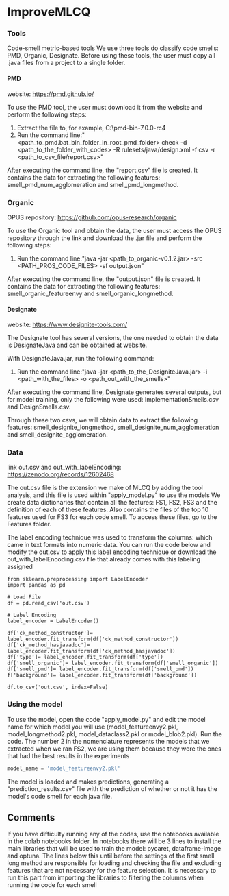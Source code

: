 # ImproveMLCQ

### Tools
Code-smell metric-based tools 
We use three tools do classify code smells: PMD, Organic, Designate.
Before using these tools, the user must copy all .java files from a project to a single folder.

#### PMD
website: https://pmd.github.io/

To use the PMD tool, the user must download it from the website and perform the following steps:

1. Extract the file to, for example, C:\pmd-bin-7.0.0-rc4
2. Run the command line:"<path_to_pmd.bat_bin_folder_in_root_pmd_folder> check -d <path_to_the_folder_with_codes> -R rulesets/java/design.xml -f csv -r <path_to_csv_file/report.csv>"

After executing the command line, the "report.csv" file is created. It contains the data for extracting the following features: smell_pmd_num_agglomeration and smell_pmd_longmethod.
### Organic
OPUS repository: https://github.com/opus-research/organic

To use the Organic tool and obtain the data, the user must access the OPUS repository through the link and download the .jar file and perform the following steps:

1. Run the command line:"java -jar <path_to_organic-v0.1.2.jar> -src <PATH_PROS_CODE_FILES> -sf output.json"

After executing the command line, the "output.json" file is created. It contains the data for extracting the following features: smell_organic_featureenvy and smell_organic_longmethod.

#### Designate
website: https://www.designite-tools.com/

The Designate tool has several versions, the one needed to obtain the data is DesignateJava and can be obtained at website.

With DesignateJava.jar, run the following command:

1. Run the command line:"java -jar <path_to_the_DesigniteJava.jar> -i <path_with_the_files> -o <path_out_with_the_smells>"

After executing the command line, Designate generates several outputs, but for model training, only the following were used: ImplementationSmells.csv and DesignSmells.csv.

Through these two csvs, we will obtain data to extract the following features: smell_designite_longmethod, smell_designite_num_agglomeration and smell_designite_agglomeration.

### Data
link out.csv and out_with_labelEncoding: https://zenodo.org/records/12602468

The out.csv file is the extension we make of MLCQ by adding the tool analysis, and this file is used within "apply_model.py" to use the models
We create data dictionaries that contain all the features: FS1, FS2, FS3 and the definition of each of these features.
Also contains the files of the top 10 features used for FS3 for each code smell.
To access these files, go to the Features folder.

The label encoding technique was used to transform the columns: which came in text formats into numeric data.
You can run the code below and modify the out.csv to apply this label encoding technique or download the out_with_labelEncoding.csv file that already comes with this labeling assigned

```
from sklearn.preprocessing import LabelEncoder
import pandas as pd

# Load File
df = pd.read_csv('out.csv')

# Label Encoding
label_encoder = LabelEncoder()

df['ck_method_constructor']= label_encoder.fit_transform(df['ck_method_constructor'])
df['ck_method_hasjavadoc']= label_encoder.fit_transform(df['ck_method_hasjavadoc'])
df['type']= label_encoder.fit_transform(df['type'])
df['smell_organic']= label_encoder.fit_transform(df['smell_organic'])
df['smell_pmd']= label_encoder.fit_transform(df['smell_pmd'])
f['background']= label_encoder.fit_transform(df['background'])

df.to_csv('out.csv', index=False)
```

### Using the model

To use the model, open the code "apply_model.py" and edit the model name for which model you will use (model_featureenvy2.pkl, model_longmethod2.pkl, model_dataclass2.pkl or model_blob2.pkl). Run the code.
The number 2 in the nomenclature represents the models that we extracted when we ran FS2, we are using them because they were the ones that had the best results in the experiments


```Python
model_name = 'model_featureenvy2.pkl' 
```

The model is loaded and makes predictions, generating a "prediction_results.csv" file with the prediction of whether or not it has the model's code smell for each java file.

## Comments

If you have difficulty running any of the codes, use the notebooks available in the colab notebooks folder.
In notebooks there will be 3 lines to install the main libraries that will be used to train the model: pycaret, dataframe-image and optuna.
The lines below this until before the settings of the first smell long method are responsible for loading and checking the file and excluding features that are not necessary for the feature selection.
It is necessary to run this part from importing the libraries to filtering the columns when running the code for each smell

